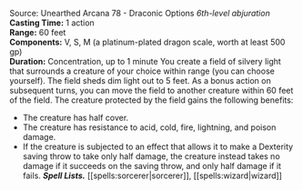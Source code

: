 Source: Unearthed Arcana 78 - Draconic Options
*6th-level abjuration*
**Casting Time:** 1 action  
**Range:** 60 feet  
**Components:** V, S, M (a platinum-plated dragon scale, worth at least 500 gp)  
**Duration:** Concentration, up to 1 minute
You create a field of silvery light that surrounds a creature of your choice within range (you can choose yourself). The field sheds dim light out to 5 feet.
As a bonus action on subsequent turns, you can move the field to another creature within 60 feet of the field.
The creature protected by the field gains the following benefits:
* The creature has half cover.
* The creature has resistance to acid, cold, fire, lightning, and poison damage.
* If the creature is subjected to an effect that allows it to make a Dexterity saving throw to take only half damage, the creature instead takes no damage if it succeeds on the saving throw, and only half damage if it fails.
***Spell Lists.*** [[spells:sorcerer|sorcerer]], [[spells:wizard|wizard]]